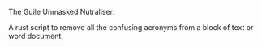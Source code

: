 The Guile Unmasked Nutraliser:

A rust script to remove all the confusing acronyms from a block of text or word document.
